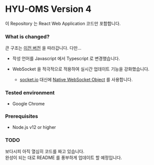 # HYU-OMS Version 4

이 Repository 는 React Web Application 코드만 포함합니다.


### What is changed?

큰 구조는 [이전 버전](https://github.com/HYU-OMS/hyu-oms-webapp-v3) 을 따라갑니다. 다만...

- 작성 언어를 Javascript 에서 Typescript 로 변경했습니다.

- WebSocket 을 적극적으로 적용하여 실시간 업데이트 기능을 강화했습니다.

    - [socket.io](https://www.npmjs.com/package/socket.io) 대신에 [Native WebSocket Object](https://developer.mozilla.org/en-US/docs/Web/API/WebSocket) 를 사용합니다.


### Tested environment

- Google Chrome


### Prerequisites

- Node.js v12 or higher

 
### TODO

보다시피 아직 열심히 코드를 짜고 있습니다.  
완성이 되는 대로 README 를 풍부하게 업데이트 할 예정입니다.